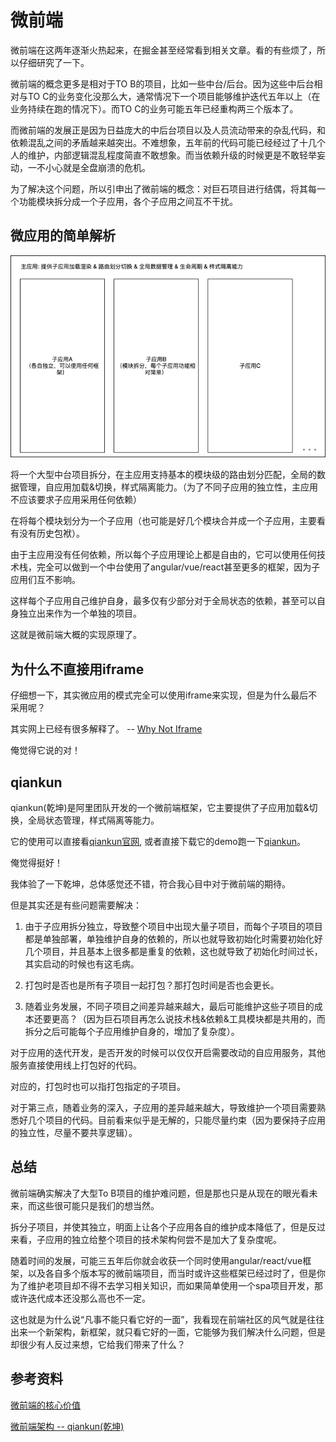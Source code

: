 # 微前端

微前端在这两年逐渐火热起来，在掘金甚至经常看到相关文章。看的有些烦了，所以仔细研究了一下。

微前端的概念更多是相对于TO B的项目，比如一些中台/后台。因为这些中后台相对与TO C的业务变化没那么大，通常情况下一个项目能够维护迭代五年以上（在业务持续在跑的情况下）。而TO C的业务可能五年已经重构两三个版本了。

而微前端的发展正是因为日益庞大的中后台项目以及人员流动带来的杂乱代码，和依赖混乱之间的矛盾越来越突出。不难想象，五年前的代码可能已经经过了十几个人的维护，内部逻辑混乱程度简直不敢想象。而当依赖升级的时候更是不敢轻举妄动，一不小心就是全盘崩溃的危机。

为了解决这个问题，所以引申出了微前端的概念：对巨石项目进行结偶，将其每一个功能模块拆分成一个子应用，各个子应用之间互不干扰。

## 微应用的简单解析

![微应用简单架构](./imgs/weiqianduan.drawio.png)

将一个大型中台项目拆分，在主应用支持基本的模块级的路由划分匹配，全局的数据管理，自应用加载&切换，样式隔离能力。（为了不同子应用的独立性，主应用不应该要求子应用采用任何依赖）

在将每个模块划分为一个子应用（也可能是好几个模块合并成一个子应用，主要看有没有历史包袱）。

由于主应用没有任何依赖，所以每个子应用理论上都是自由的，它可以使用任何技术栈，完全可以做到一个中台使用了angular/vue/react甚至更多的框架，因为子应用们互不影响。

这样每个子应用自己维护自身，最多仅有少部分对于全局状态的依赖，甚至可以自身独立出来作为一个单独的项目。

这就是微前端大概的实现原理了。

## 为什么不直接用iframe

仔细想一下，其实微应用的模式完全可以使用iframe来实现，但是为什么最后不采用呢？

其实网上已经有很多解释了。 -- [Why Not Iframe](https://www.yuque.com/kuitos/gky7yw/gesexv)

俺觉得它说的对！

## qiankun

qiankun(乾坤)是阿里团队开发的一个微前端框架，它主要提供了子应用加载&切换，全局状态管理，样式隔离等能力。

它的使用可以直接看[qiankun官网](https://qiankun.umijs.org/zh/guide), 或者直接下载它的demo跑一下[qiankun](https://github.com/umijs/qiankun)。

俺觉得挺好！

我体验了一下乾坤，总体感觉还不错，符合我心目中对于微前端的期待。

但是其实还是有些问题需要解决：

1. 由于子应用拆分独立，导致整个项目中出现大量子项目，而每个子项目的项目都是单独部署，单独维护自身的依赖的，所以也就导致初始化时需要初始化好几个项目，并且基本上很多都是重复的依赖，这也就导致了初始化时间过长，其实启动的时候也有这毛病。

2. 打包时是否也是所有子项目一起打包？那打包时间是否也会更长。

3. 随着业务发展，不同子项目之间差异越来越大，最后可能维护这些子项目的成本还要更高？（因为巨石项目再怎么说技术栈&依赖&工具模块都是共用的，而拆分之后可能每个子应用维护自身的，增加了复杂度）。

对于应用的迭代开发，是否开发的时候可以仅仅开启需要改动的自应用服务，其他服务直接使用线上打包好的代码。

对应的，打包时也可以指打包指定的子项目。

对于第三点，随着业务的深入，子应用的差异越来越大，导致维护一个项目需要熟悉好几个项目的代码。目前看来似乎是无解的，只能尽量约束（因为要保持子应用的独立性，尽量不要共享逻辑）。

## 总结

微前端确实解决了大型To B项目的维护难问题，但是那也只是从现在的眼光看未来，而这些很可能只是我们的想当然。

拆分子项目，并使其独立，明面上让各个子应用各自的维护成本降低了，但是反过来看，子应用的独立给整个项目的技术架构何尝不是加大了复杂度呢。

随着时间的发展，可能三五年后你就会收获一个同时使用angular/react/vue框架，以及各自多个版本写的微前端项目，而当时或许这些框架已经过时了，但是你为了维护老项目却不得不去学习相关知识，而如果简单使用一个spa项目开发，那或许迭代成本还没那么高也不一定。

这也就是为什么说“凡事不能只看它好的一面”，我看现在前端社区的风气就是往往出来一个新架构，新框架，就只看它好的一面，它能够为我们解决什么问题，但是却很少有人反过来想，它给我们带来了什么？

## 参考资料

[微前端的核心价值](https://zhuanlan.zhihu.com/p/95085796)

[微前端架构 -- qiankun(乾坤)](https://github.com/umijs/qiankun)
